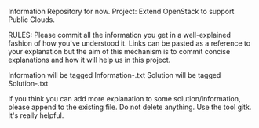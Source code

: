 Information Repository for now. Project: Extend OpenStack to support Public Clouds.

RULES: Please commit all the information you get in a well-explained fashion of how you've understood it. 
Links can be pasted as a reference to your explanation but the aim of this mechanism is to commit concise explanations and how it will help us in this project.

Information will be tagged Information-<brief Title>.txt
Solution will be tagged Solution-<brief Title>.txt

If you think you can add more explanation to some solution/information, please append to the existing file. Do not delete anything. Use the tool gitk. It's really helpful.
